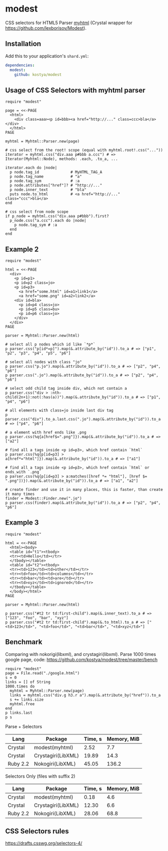 # modest

CSS selectors for HTML5 Parser [myhtml](https://github.com/kostya/myhtml) (Crystal wrapper for https://github.com/lexborisov/Modest).

## Installation


Add this to your application's `shard.yml`:

```yaml
dependencies:
  modest:
    github: kostya/modest
```

## Usage of CSS Selectors with myhtml parser

```crystal
require "modest"

page = <<-PAGE
  <html>
    <div class=aaa><p id=bbb><a href="http://..." class=ccc>bla</a></div>
  </html>
PAGE

myhtml = Myhtml::Parser.new(page)

# css select from the root! scope (equal with myhtml.root!.css("..."))
iterator = myhtml.css("div.aaa p#bbb a.ccc") # => Iterator(Myhtml::Node), methods: .each, .to_a, ...

iterator.each do |node|
  p node.tag_id              # MyHTML_TAG_A
  p node.tag_name            # "a"
  p node.tag_sym             # :a
  p node.attributes["href"]? # "http://..."
  p node.inner_text          # "bla"
  puts node.to_html          # <a href="http://..." class="ccc">bla</a>
end

# css select from node scope
if p_node = myhtml.css("div.aaa p#bbb").first?
  p_node.css("a.ccc").each do |node|
    p node.tag_sym # :a
  end
end

```

## Example 2

```crystal
require "modest"

html = <<-PAGE
  <div>
    <p id=p1>
    <p id=p2 class=jo>
    <p id=p3>
      <a href="some.html" id=a1>link1</a>
      <a href="some.png" id=a2>link2</a>
    <div id=bla>
      <p id=p4 class=jo>
      <p id=p5 class=bu>
      <p id=p6 class=jo>
    </div>
  </div>
PAGE

parser = Myhtml::Parser.new(html)

# select all p nodes which id like `*p*`
p parser.css("p[id*=p]").map(&.attribute_by("id")).to_a # => ["p1", "p2", "p3", "p4", "p5", "p6"]

# select all nodes with class "jo"
p parser.css("p.jo").map(&.attribute_by("id")).to_a # => ["p2", "p4", "p6"]
p parser.css(".jo").map(&.attribute_by("id")).to_a # => ["p2", "p4", "p6"]

# select odd child tag inside div, which not contain a
p parser.css("div > :nth-child(2n+1):not(:has(a))").map(&.attribute_by("id")).to_a # => ["p1", "p4", "p6"]

# all elements with class=jo inside last div tag
p parser.css("div").to_a.last.css(".jo").map(&.attribute_by("id")).to_a # => ["p4", "p6"]

# a element with href ends like .png
p parser.css(%q{a[href$=".png"]}).map(&.attribute_by("id")).to_a # => ["a2"]

# find all a tags inside <p id=p3>, which href contain `html`
p parser.css(%q{p[id=p3] > a[href*="html"]}).map(&.attribute_by("id")).to_a # => ["a1"]

# find all a tags inside <p id=p3>, which href contain `html` or ends_with `.png`
p parser.css(%q{p[id=p3] > a:matches([href *= "html"], [href $= ".png"])}).map(&.attribute_by("id")).to_a # => ["a1", "a2"]

# create finder and use it in many places, this is faster, than create it many times
finder = Modest::Finder.new(".jo")
p parser.css(finder).map(&.attribute_by("id")).to_a # => ["p2", "p4", "p6"]
```

## Example 3
```crystal
require "modest"

html = <<-PAGE
  <html><body>
  <table id="t1"><tbody>
  <tr><td>Hello</td></tr>
  </tbody></table>
  <table id="t2"><tbody>
  <tr><td>123</td><td>other</td></tr>
  <tr><td>foo</td><td>columns</td></tr>
  <tr><td>bar</td><td>are</td></tr>
  <tr><td>xyz</td><td>ignored</td></tr>
  </tbody></table>
  </body></html>
PAGE

parser = Myhtml::Parser.new(html)

p parser.css("#t2 tr td:first-child").map(&.inner_text).to_a # => ["123", "foo", "bar", "xyz"]
p parser.css("#t2 tr td:first-child").map(&.to_html).to_a # => ["<td>123</td>", "<td>foo</td>", "<td>bar</td>", "<td>xyz</td>"]
```

## Benchmark

Comparing with nokorigi(libxml), and crystagiri(libxml). Parse 1000 times google page, code: https://github.com/kostya/modest/tree/master/bench

```crystal
require "modest"
page = File.read("./google.html")
s = 0
links = [] of String
1000.times do
  myhtml = Myhtml::Parser.new(page)
  links = myhtml.css("div.g h3.r a").map(&.attribute_by("href")).to_a
  s += links.size
  myhtml.free
end
p links.last
p s
```

Parse + Selectors

| Lang     |  Package           | Time, s | Memory, MiB |
| -------- | ------------------ | ------- | ----------- |
| Crystal  | modest(myhtml)     | 2.52    | 7.7         |
| Crystal  | Crystagiri(LibXML) | 19.89   | 14.3        |
| Ruby 2.2 | Nokogiri(LibXML)   | 45.05   | 136.2       |

Selectors Only (files with suffix 2)

| Lang     |  Package           | Time, s | Memory, MiB |
| -------- | ------------------ | ------- | ----------- |
| Crystal  | modest(myhtml)     | 0.18    | 4.6         |
| Crystal  | Crystagiri(LibXML) | 12.30   | 6.6         |
| Ruby 2.2 | Nokogiri(LibXML)   | 28.06   | 68.8        |


## CSS Selectors rules
https://drafts.csswg.org/selectors-4/
